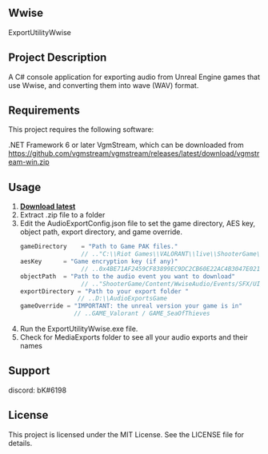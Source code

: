 ## Wwise 
ExportUtilityWwise

## Project Description
A C# console application for exporting audio from Unreal Engine games that use Wwise, and converting them into wave (WAV) format.

## Requirements
This project requires the following software:

.NET Framework 6 or later
VgmStream, which can be downloaded from https://github.com/vgmstream/vgmstream/releases/latest/download/vgmstream-win.zip
## Usage
1. **[Download latest](https://github.com/djhaled/ExportUtilityWwise/releases)**
2. Extract .zip file to a folder
3. Edit the AudioExportConfig.json file to set the game directory, AES key, object path, export directory, and game override.
   ```js
   gameDirectory    = "Path to Game PAK files."
                    // .."C:\\Riot Games\\VALORANT\\live\\ShooterGame\\Content\\Paks"
   aesKey      = "Game encryption key (if any)"
                    // ..0x4BE71AF2459CF83899EC9DC2CB60E22AC4B3047E0211034BBABE9D174C069DD6
   objectPath  = "Path to the audio event you want to download"
                    // .."ShooterGame/Content/WwiseAudio/Events/SFX/UI/Events_UI_InGame/InGame Play_sfx_UI_MatchVictory.uasset"
   exportDirectory = "Path to your export folder "
                   // ..D:\\AudioExportsGame
   gameOverride = "IMPORTANT: the unreal version your game is in"
                  // ..GAME_Valorant / GAME_SeaOfThieves

   ```
4. Run the ExportUtilityWwise.exe file.
5. Check for MediaExports folder to see all your audio exports and their names

## Support
discord: bK#6198 

## License
This project is licensed under the MIT License. See the LICENSE file for details.